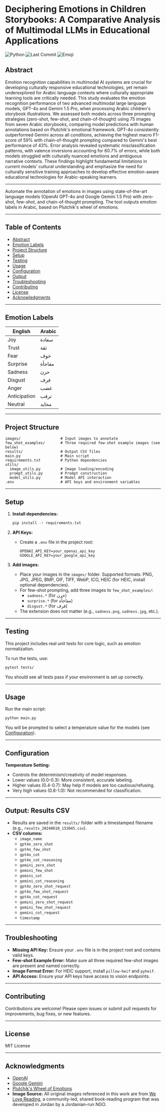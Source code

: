 # Deciphering Emotions in Children Storybooks: A Comparative Analysis of Multimodal LLMs in Educational Applications


![Python](https://img.shields.io/badge/python-3.8--3.12-blue)
![Last Commit](https://img.shields.io/github/last-commit/basseri1/LLM-Image-Emotion-Annotator)
![Emoji](https://img.shields.io/badge/😃-Emotions-orange)


## Abstract

Emotion recognition capabilities in multimodal AI systems are crucial for developing culturally responsive educational technologies, yet remain underexplored for Arabic language contexts where culturally appropriate learning tools are critically needed. This study evaluates the emotion recognition performance of two advanced multimodal large language models, GPT-4o and Gemini 1.5 Pro, when processing Arabic children's storybook illustrations. We assessed both models across three prompting strategies (zero-shot, few-shot, and chain-of-thought) using 75 images from seven Arabic storybooks, comparing model predictions with human annotations based on Plutchik's emotional framework. GPT-4o consistently outperformed Gemini across all conditions, achieving the highest macro F1-score of 59% with chain-of-thought prompting compared to Gemini's best performance of 43%. Error analysis revealed systematic misclassification patterns, with valence inversions accounting for 60.7% of errors, while both models struggled with culturally nuanced emotions and ambiguous narrative contexts. These findings highlight fundamental limitations in current models' cultural understanding and emphasize the need for culturally sensitive training approaches to develop effective emotion-aware educational technologies for Arabic-speaking learners.

---

Automate the annotation of emotions in images using state-of-the-art language models (OpenAI GPT-4o and Google Gemini 1.5 Pro) with zero-shot, few-shot, and chain-of-thought prompting. The tool outputs emotion labels in Arabic, based on Plutchik's wheel of emotions.

---

## Table of Contents

- [Abstract](#abstract)
- [Emotion Labels](#emotion-labels)
- [Project Structure](#project-structure)
- [Setup](#setup)
- [Testing](#testing)
- [Usage](#usage)
- [Configuration](#configuration)
- [Output](#output-results-csv)
- [Troubleshooting](#troubleshooting)
- [Contributing](#contributing)
- [License](#license)
- [Acknowledgments](#acknowledgments)

---

## Emotion Labels

| English        | Arabic    |
|---------------|-----------|
| Joy           | سعادة     |
| Trust         | ثقة       |
| Fear          | خوف       |
| Surprise      | مفاجأة    |
| Sadness       | حزن       |
| Disgust       | قرف       |
| Anger         | غضب       |
| Anticipation  | ترقب      |
| Neutral       | محايد     |

---

## Project Structure

```
images/                  # Input images to annotate
few_shot_examples/       # Three required few-shot example images (see below)
results/                 # Output CSV files
main.py                  # Main script
requirements.txt         # Python dependencies
utils/
  image_utils.py         # Image loading/encoding
  prompt_utils.py        # Prompt construction
  model_utils.py         # Model API interaction
.env                     # API keys and environment variables
```

---

## Setup

1. **Install dependencies:**
   ```bash
   pip install -r requirements.txt
   ```

2. **API Keys:**
   - Create a `.env` file in the project root:
     ```
     OPENAI_API_KEY=your_openai_api_key
     GOOGLE_API_KEY=your_google_api_key
     ```

3. **Add images:**
   - Place your images in the `images/` folder. Supported formats: PNG, JPG, JPEG, BMP, GIF, TIFF, WebP, ICO, HEIC (for HEIC, install optional dependencies).
   - For few-shot prompting, add three images to `few_shot_examples/`:
     - `sadness.*`   (for حزن)
     - `surprise.*`  (for مفاجأة)
     - `disgust.*`   (for قرف)
   - The extension does not matter (e.g., `sadness.png`, `sadness.jpg`, etc.).

---

## Testing

This project includes real unit tests for core logic, such as emotion normalization.

To run the tests, use:
```bash
pytest tests/
```

You should see all tests pass if your environment is set up correctly.

---

## Usage

Run the main script:
```bash
python main.py
```

You will be prompted to select a temperature value for the models (see [Configuration](#configuration)).

---

## Configuration

**Temperature Setting:**  
- Controls the determinism/creativity of model responses.
- Lower values (0.0-0.3): More consistent, accurate labeling.
- Higher values (0.4-0.7): May help if models are too cautious/refusing.
- Very high values (0.8-1.0): Not recommended for classification.

---

## Output: Results CSV

- Results are saved in the `results/` folder with a timestamped filename (e.g., `results_20240610_153045.csv`).
- **CSV columns:**
  - `image_name`
  - `gpt4o_zero_shot`
  - `gpt4o_few_shot`
  - `gpt4o_cot`
  - `gpt4o_cot_reasoning`
  - `gemini_zero_shot`
  - `gemini_few_shot`
  - `gemini_cot`
  - `gemini_cot_reasoning`
  - `gpt4o_zero_shot_request`
  - `gpt4o_few_shot_request`
  - `gpt4o_cot_request`
  - `gemini_zero_shot_request`
  - `gemini_few_shot_request`
  - `gemini_cot_request`
  - `timestamp`

---

## Troubleshooting

- **Missing API Key:** Ensure your `.env` file is in the project root and contains valid keys.
- **Few-shot Example Error:** Make sure all three required few-shot images are present and named correctly.
- **Image Format Error:** For HEIC support, install `pillow-heif` and `pyheif`.
- **API Access:** Ensure your API keys have access to vision endpoints.

---

## Contributing

Contributions are welcome! Please open issues or submit pull requests for improvements, bug fixes, or new features.

---

## License

MIT License

---

## Acknowledgments

- [OpenAI](https://openai.com/)
- [Google Gemini](https://ai.google.com/gemini/)
- [Plutchik's Wheel of Emotions](https://en.wikipedia.org/wiki/Robert_Plutchik)
- **Image Source:** All original images referenced in this work are from [We Love Reading](https://welovereading.org/), a community-led, shared book-reading program that was developed in Jordan by a Jordanian-run NGO.

